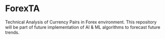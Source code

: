 # ForexTA
Technical Analysis of Currency Pairs in Forex environment. This repository will be part of future implementation of AI &amp; ML algorithms to forecast future trends.
